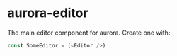 # aurora-editor

The main editor component for aurora. Create one with:

``` js
const SomeEditor = (<Editor />)
```
